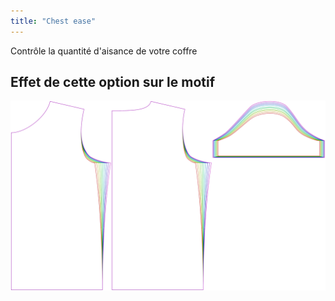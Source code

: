 ```yaml
---
title: "Chest ease"
---
```


Contrôle la quantité d'aisance de votre coffre

## Effet de cette option sur le motif

![Cette image montre l'effet de cette option en superposant plusieurs variantes qui ont une valeur différente pour cette option](teagan_chestease_sample.svg "Effect of this option on the pattern")
